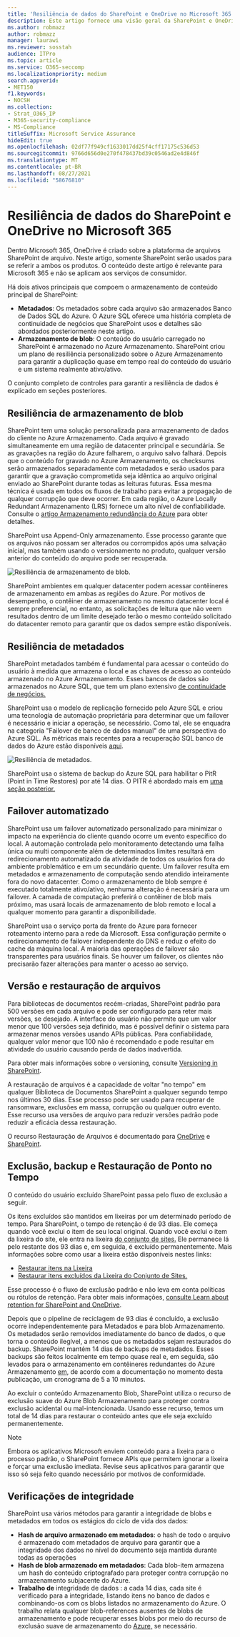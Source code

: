 ```yaml
---
title: 'Resiliência de dados do SharePoint e OneDrive no Microsoft 365 '
description: Este artigo fornece uma visão geral da SharePoint e OneDrive resiliência de dados no Microsoft 365.
ms.author: robmazz
author: robmazz
manager: laurawi
ms.reviewer: sosstah
audience: ITPro
ms.topic: article
ms.service: O365-seccomp
ms.localizationpriority: medium
search.appverid:
- MET150
f1.keywords:
- NOCSH
ms.collection:
- Strat_O365_IP
- M365-security-compliance
- MS-Compliance
titleSuffix: Microsoft Service Assurance
hideEdit: true
ms.openlocfilehash: 02df77f949cf1633017dd25f4cff17175c536d53
ms.sourcegitcommit: 9766d656d0e270f478437bd39c0546ad2e4d846f
ms.translationtype: MT
ms.contentlocale: pt-BR
ms.lasthandoff: 08/27/2021
ms.locfileid: "58676810"
---
```

# <a name="sharepoint-and-onedrive-data-resiliency-in-microsoft-365"></a>Resiliência de dados do SharePoint e OneDrive no Microsoft 365 

Dentro Microsoft 365, OneDrive é criado sobre a plataforma de arquivos SharePoint de arquivo. Neste artigo, somente SharePoint serão usados para se referir a ambos os produtos. O conteúdo deste artigo é relevante para Microsoft 365 e não se aplicam aos serviços de consumidor.

Há dois ativos principais que compoem o armazenamento de conteúdo principal de SharePoint:

- **Metadados**: Os metadados sobre cada arquivo são armazenados Banco de Dados SQL do Azure. O Azure SQL oferece uma história completa de continuidade de negócios que SharePoint usos e detalhes são abordados posteriormente neste artigo.
- **Armazenamento de blob**: O conteúdo do usuário carregado no SharePoint é armazenado no Azure Armazenamento. SharePoint criou um plano de resiliência personalizado sobre o Azure Armazenamento para garantir a duplicação quase em tempo real do conteúdo do usuário e um sistema realmente ativo/ativo.

O conjunto completo de controles para garantir a resiliência de dados é explicado em seções posteriores.

## <a name="blob-storage-resilience"></a>Resiliência de armazenamento de blob

SharePoint tem uma solução personalizada para armazenamento de dados do cliente no Azure Armazenamento. Cada arquivo é gravado simultaneamente em uma região de datacenter principal e secundária. Se as gravações na região do Azure falharem, o arquivo salvo falhará. Depois que o conteúdo for gravado no Azure Armazenamento, os checksums serão armazenados separadamente com metadados e serão usados para garantir que a gravação comprometida seja idêntica ao arquivo original enviado ao SharePoint durante todas as leituras futuras. Essa mesma técnica é usada em todos os fluxos de trabalho para evitar a propagação de qualquer corrupção que deve ocorrer. Em cada região, o Azure Locally Redundant Armazenamento (LRS) fornece um alto nível de confiabilidade. Consulte o [artigo Armazenamento redundância do Azure](/azure/storage/common/storage-redundancy-lrs) para obter detalhes.

SharePoint usa Append-Only armazenamento. Esse processo garante que os arquivos não possam ser alterados ou corrompidos após uma salvação inicial, mas também usando o versionamento no produto, qualquer versão anterior do conteúdo do arquivo pode ser recuperada.

![Resiliência de armazenamento de blob.](../media/assurance-blob-storage-resiliency-diagram.png)

SharePoint ambientes em qualquer datacenter podem acessar contêineres de armazenamento em ambas as regiões do Azure. Por motivos de desempenho, o contêiner de armazenamento no mesmo datacenter local é sempre preferencial, no entanto, as solicitações de leitura que não veem resultados dentro de um limite desejado terão o mesmo conteúdo solicitado do datacenter remoto para garantir que os dados sempre estão disponíveis.

## <a name="metadata-resilience"></a>Resiliência de metadados

SharePoint metadados também é fundamental para acessar o conteúdo do usuário à medida que armazena o local e as chaves de acesso ao conteúdo armazenado no Azure Armazenamento. Esses bancos de dados são armazenados no Azure SQL, que tem um plano extensivo [de continuidade de negócios.](/azure/sql-database/sql-database-business-continuity)

SharePoint usa o modelo de replicação fornecido pelo Azure SQL e criou uma tecnologia de automação proprietária para determinar que um failover é necessário e iniciar a operação, se necessário. Como tal, ele se enquadra na categoria "Failover de banco de dados manual" de uma perspectiva do Azure SQL. As métricas mais recentes para a recuperação SQL banco de dados do Azure estão disponíveis [aqui](/azure/azure-sql/database/business-continuity-high-availability-disaster-recover-hadr-overview#recover-a-database-to-the-existing-server).

![Resiliência de metadados.](../media/assurance-metadata-resiliency-diagram.png)

SharePoint usa o sistema de backup do Azure SQL para habilitar o PitR (Point in Time Restores) por até 14 dias. O PITR é abordado mais em [uma seção posterior.](#deletion-backup-and-point-in-time-restore)

## <a name="automated-failover"></a>Failover automatizado

SharePoint usa um failover automatizado personalizado para minimizar o impacto na experiência do cliente quando ocorre um evento específico do local. A automação controlada pelo monitoramento detectando uma falha única ou multi componente além de determinados limites resultará em redirecionamento automatizado da atividade de todos os usuários fora do ambiente problemático e em um secundário quente. Um failover resulta em metadados e armazenamento de computação sendo atendido inteiramente fora do novo datacenter. Como o armazenamento de blob sempre é executado totalmente ativo/ativo, nenhuma alteração é necessária para um failover. A camada de computação preferirá o contêiner de blob mais próximo, mas usará locais de armazenamento de blob remoto e local a qualquer momento para garantir a disponibilidade.

SharePoint usa o serviço porta da frente do Azure para fornecer roteamento interno para a rede da Microsoft. Essa configuração permite o redirecionamento de failover independente do DNS e reduz o efeito do cache da máquina local. A maioria das operações de failover são transparentes para usuários finais. Se houver um failover, os clientes não precisarão fazer alterações para manter o acesso ao serviço.

## <a name="versioning-and-files-restore"></a>Versão e restauração de arquivos

Para bibliotecas de documentos recém-criadas, SharePoint padrão para 500 versões em cada arquivo e pode ser configurado para reter mais versões, se desejado. A interface do usuário não permite que um valor menor que 100 versões seja definido, mas é possível definir o sistema para armazenar menos versões usando APIs públicas. Para confiabilidade, qualquer valor menor que 100 não é recomendado e pode resultar em atividade do usuário causando perda de dados inadvertida.

Para obter mais informações sobre o versioning, consulte [Versioning in SharePoint](/microsoft-365/community/versioning-basics-best-practices).

A restauração de arquivos é a capacidade de voltar "no tempo" em qualquer Biblioteca de Documentos SharePoint a qualquer segundo tempo nos últimos 30 dias. Esse processo pode ser usado para recuperar de ransomware, exclusões em massa, corrupção ou qualquer outro evento. Esse recurso usa versões de arquivo para reduzir versões padrão pode reduzir a eficácia dessa restauração.

O recurso Restauração de Arquivos é documentado para [OneDrive](https://support.office.com/article/restore-your-onedrive-fa231298-759d-41cf-bcd0-25ac53eb8a15) e [SharePoint](https://support.office.com/article/Restore-a-document-library-317791c3-8bd0-4dfd-8254-3ca90883d39a).

## <a name="deletion-backup-and-point-in-time-restore"></a>Exclusão, backup e Restauração de Ponto no Tempo

O conteúdo do usuário excluído SharePoint passa pelo fluxo de exclusão a seguir.

Os itens excluídos são mantidos em lixeiras por um determinado período de tempo. Para SharePoint, o tempo de retenção é de 93 dias. Ele começa quando você exclui o item de seu local original. Quando você exclui o item da lixeira do site, ele entra na lixeira [do conjunto de sites.](https://support.office.com/article/restore-deleted-items-from-the-site-collection-recycle-bin-5fa924ee-16d7-487b-9a0a-021b9062d14b) Ele permanece lá pelo restante dos 93 dias e, em seguida, é excluído permanentemente. Mais informações sobre como usar a lixeira estão disponíveis nestes links:

- [Restaurar itens na Lixeira](https://support.office.com/article/Restore-items-in-the-Recycle-Bin-of-a-SharePoint-site-6df466b6-55f2-4898-8d6e-c0dff851a0be)
- [Restaurar itens excluídos da Lixeira do Conjunto de Sites.](https://support.office.com/article/Restore-deleted-items-from-the-site-collection-recycle-bin-5fa924ee-16d7-487b-9a0a-021b9062d14b)

Esse processo é o fluxo de exclusão padrão e não leva em conta políticas ou rótulos de retenção. Para obter mais informações, [consulte Learn about retention for SharePoint and OneDrive](/microsoft-365/compliance/retention-policies-sharepoint).

Depois que o pipeline de reciclagem de 93 dias é concluído, a exclusão ocorre independentemente para Metadados e para blob Armazenamento. Os metadados serão removidos imediatamente do banco de dados, o que torna o conteúdo ilegível, a menos que os metadados sejam restaurados do backup. SharePoint mantém 14 dias de backups de metadados. Esses backups são feitos localmente em tempo quase real e, em seguida, são levados para o armazenamento em contêineres redundantes do Azure Armazenamento [em,](/azure/sql-database/sql-database-automated-backups) de acordo com a documentação no momento desta publicação, um cronograma de 5 a 10 minutos.

Ao excluir o conteúdo Armazenamento Blob, SharePoint utiliza o recurso de exclusão suave do Azure Blob Armazenamento para proteger contra exclusão acidental ou mal-intencionada. Usando esse recurso, temos um total de 14 dias para restaurar o conteúdo antes que ele seja excluído permanentemente.

>[!Note]
>Embora os aplicativos Microsoft enviem conteúdo para a lixeira para o processo padrão, o SharePoint fornece APIs que permitem ignorar a lixeira e forçar uma exclusão imediata. Revise seus aplicativos para garantir que isso só seja feito quando necessário por motivos de conformidade.

## <a name="integrity-checks"></a>Verificações de integridade

SharePoint usa vários métodos para garantir a integridade de blobs e metadados em todos os estágios do ciclo de vida dos dados:

- **Hash de arquivo armazenado em metadados**: o hash de todo o arquivo é armazenado com metadados de arquivo para garantir que a integridade dos dados no nível do documento seja mantida durante todas as operações
- **Hash de blob armazenado em metadados**: Cada blob-item armazena um hash do conteúdo criptografado para proteger contra corrupção no armazenamento subjacente do Azure.
- **Trabalho de** integridade de dados : a cada 14 dias, cada site é verificado para a integridade, listando itens no banco de dados e combinando-os com os blobs listados no armazenamento do Azure. O trabalho relata qualquer blob-references ausentes de blobs de armazenamento e pode recuperar esses blobs por meio do recurso de exclusão suave de armazenamento do [Azure,](/azure/storage/blobs/soft-delete-blob-overview) se necessário.
